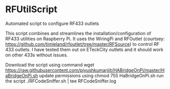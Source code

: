 # RFUtilScript
Automated script to configure RF433 outlets

This script combines and streamlines the installation/configuration of RF433 utilities on Raspberry Pi.
It uses the WiringPi and RFOutlet (courtsey: https://github.com/timleland/rfoutlet/tree/master/RFSource) to control RF 433 outlets.
I have tested them out on ETeckCity outlets and it should work on other 433s without issues.

Download the script using command wget https://raw.githubusercontent.com/piyushkumarjiit/HABridgeOnPi/master/HaBridgeOnPi.sh
update permissions using chmod 755 HaBridgeOnPi.sh
run the script ./RFCodeSniffer.sh | tee RFCodeSniffer.log
